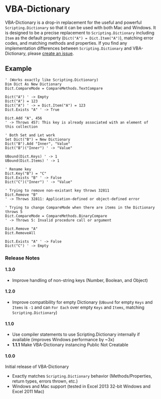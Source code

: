 # VBA-Dictionary

VBA-Dictionary is a drop-in replacement for the useful and powerful `Scripting.Dictionary` so that it can be used with both Mac and Windows. It is designed to be a precise replacement to `Scripting.Dictionary` including `Item` as the default property (`Dict("A") = Dict.Item("A")`), matching error codes, and matching methods and properties. If you find any implementation differences between `Scripting.Dictionary` and VBA-Dictionary, please [create an issue](https://github.com/timhall/VBA-Dictionary/issues/new).

## Example

```VB.net
' (Works exactly like Scripting.Dictionary)
Dim Dict As New Dictionary
Dict.CompareMode = CompareMethods.TextCompare

Dict("A") ' -> Empty
Dict("A") = 123
Dict("A") ' -> = Dict.Item("A") = 123
Dict.Exists "A" ' -> True

Dict.Add "A", 456 
' -> Throws 457: This key is already associated with an element of this collection

' Both Set and Let work
Set Dict("B") = New Dictionary
Dict("B").Add "Inner", "Value"
Dict("B")("Inner") ' -> "Value"

UBound(Dict.Keys) ' -> 1
UBound(Dict.Items) ' -> 1

' Rename key
Dict.Key("B") = "C"
Dict.Exists "B" ' -> False
Dict("C")("Inner") ' -> "Value"

' Trying to remove non-existant key throws 32811
Dict.Remove "B"
' -> Throws 32811: Application-defined or object-defined error

' Trying to change CompareMode when there are items in the Dictionary throws 5
Dict.CompareMode = CompareMethods.BinaryCompare
' -> Throws 5: Invalid procedure call or argument

Dict.Remove "A"
Dict.RemoveAll

Dict.Exists "A" ' -> False
Dict("C") ' -> Empty
```

### Release Notes

#### 1.3.0

- Improve handling of non-string keys (Number, Boolean, and Object)

#### 1.2.0

- Improve compatibility for empty Dictionary (`UBound` for empty `Keys` and `Items` is `-1` and can `For Each` over empty `Keys` and `Items`, matching `Scripting.Dictionary`)

#### 1.1.0

- Use compiler statements to use Scripting.Dictionary internally if available (improves Windows performance by ~3x)
- __1.1.1__ Make VBA-Dictionary instancing Public Not Creatable

#### 1.0.0

Initial release of VBA-Dictionary

- Exactly matches `Scripting.Dictionary` behavior (Methods/Properties, return types, errors thrown, etc.)
- Windows and Mac support (tested in Excel 2013 32-bit Windows and Excel 2011 Mac)
